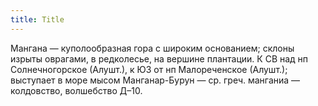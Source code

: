 ```yaml
---
title: Title
---
```


Мангана — куполообразная гора с широким основанием; склоны изрыты оврагами, в
редколесье, на вершине плантации. К СВ над нп Солнечногорское (Алушт.), к ЮЗ от
нп Малореченское (Алушт.); выступает в море мысом Манганар-Бурун — ср. греч.
манганиа — колдовство, волшебство Д–10.
